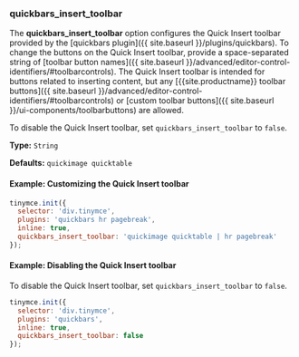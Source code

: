 ### quickbars_insert_toolbar

The **quickbars_insert_toolbar** option configures the Quick Insert toolbar provided by the [quickbars plugin]({{ site.baseurl }}/plugins/quickbars). To change the buttons on the Quick Insert toolbar, provide a space-separated string of [toolbar button names]({{ site.baseurl }}/advanced/editor-control-identifiers/#toolbarcontrols). The Quick Insert toolbar is intended for buttons related to inserting content, but any [{{site.productname}} toolbar buttons]({{ site.baseurl }}/advanced/editor-control-identifiers/#toolbarcontrols) or [custom toolbar buttons]({{ site.baseurl }}/ui-components/toolbarbuttons) are allowed.

To disable the Quick Insert toolbar, set `quickbars_insert_toolbar` to `false`.

**Type:** `String`

**Defaults:** `quickimage quicktable`

#### Example: Customizing the Quick Insert toolbar

```js
tinymce.init({
  selector: 'div.tinymce',
  plugins: 'quickbars hr pagebreak',
  inline: true,
  quickbars_insert_toolbar: 'quickimage quicktable | hr pagebreak'
});
```


#### Example: Disabling the Quick Insert toolbar

To disable the Quick Insert toolbar, set `quickbars_insert_toolbar` to `false`.

```js
tinymce.init({
  selector: 'div.tinymce',
  plugins: 'quickbars',
  inline: true,
  quickbars_insert_toolbar: false
});
```
